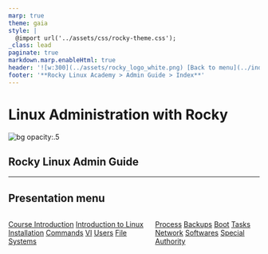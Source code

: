 ```yaml
---
marp: true
theme: gaia
style: |
  @import url('../assets/css/rocky-theme.css');
_class: lead
paginate: true
markdown.marp.enableHtml: true
header: '![w:300](../assets/rocky_logo_white.png) [Back to menu](../index.html)'
footer: '**Rocky Linux Academy > Admin Guide > Index**'
---
```


# Linux Administration with Rocky

![bg opacity:.5](../assets/rocky_linux_logo.svg)

<div class="intro">

## Rocky Linux Admin Guide

</div>

---

## Presentation menu

<div class="columns plan">
<div>

[Course Introduction](./00-toc.html)
[Introduction to Linux](./01-presentation.html)
[Installation](./02-installation.html)
[Commands](./03-commands.html)
[VI](./05-vi.html)
[Users](./06-users.html)
[File Systems](./07-file-systems.html)

</div>
<div>

[Process](./08-process.html)
[Backups](./09-backups.html)
[Boot](./10-boot.html)
[Tasks](./11-tasks.html)
[Network](./12-network.html)
[Softwares](./13-softwares.html)
[Special Authority](./14-special-authority.html)

</div>
</div>
